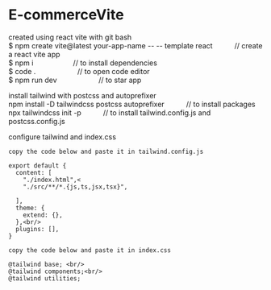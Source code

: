 # E-commerceVite

created using react vite with git bash<br/>
$ npm create vite@latest your-app-name -- -- template react &nbsp;&nbsp;&nbsp;&nbsp;&nbsp;&nbsp;&nbsp;&nbsp;&nbsp;&nbsp;// create a react vite app<br/>
$ npm i &nbsp;&nbsp;&nbsp;&nbsp;&nbsp;&nbsp;&nbsp;&nbsp;&nbsp;&nbsp;&nbsp;&nbsp;&nbsp;&nbsp;&nbsp;&nbsp;&nbsp;&nbsp;&nbsp;// to install dependencies<br/>
$ code . &nbsp;&nbsp;&nbsp;&nbsp;&nbsp;&nbsp;&nbsp;&nbsp;&nbsp;&nbsp;&nbsp;&nbsp;&nbsp;&nbsp;&nbsp;&nbsp;&nbsp;&nbsp;&nbsp;&nbsp;// to open code editor<br/>
$ npm run dev &nbsp;&nbsp;&nbsp;&nbsp;&nbsp;&nbsp;&nbsp;&nbsp;&nbsp;&nbsp;&nbsp;&nbsp;&nbsp;&nbsp;&nbsp;&nbsp;&nbsp;&nbsp;&nbsp;&nbsp;// to star app<br/>

install tailwind with postcss and autoprefixer <br/>
npm install -D tailwindcss postcss autoprefixer &nbsp;&nbsp;&nbsp;&nbsp;&nbsp;&nbsp;&nbsp;&nbsp;&nbsp;&nbsp;// to install packages<br/>
npx tailwindcss init -p &nbsp;&nbsp;&nbsp;&nbsp;&nbsp;&nbsp;&nbsp;&nbsp;&nbsp;&nbsp;// to install tailwind.config.js and postcss.config.js<br/>

configure tailwind and index.css<br/>

```copy the code below and paste it in tailwind.config.js```
```/** @type {import('tailwindcss').Config} *
export default {
  content: [
    "./index.html",<
    "./src/**/*.{js,ts,jsx,tsx}",
    
  ],
  theme: {
    extend: {},
  },<br/>
  plugins: [],
}
```

```copy the code below and paste it in index.css```
```
@tailwind base; <br/>
@tailwind components;<br/>
@tailwind utilities;
```



